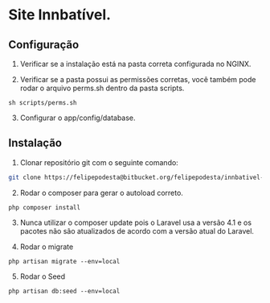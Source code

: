 # Site Innbatível.

## Configuração

1. Verificar se a instalação está na pasta correta configurada no NGINX.

2. Verificar se a pasta possui as permissões corretas, você também pode rodar o arquivo perms.sh dentro da pasta scripts.

  ```sh scripts/perms.sh```

3. Configurar o app/config/database.

## Instalação

1. Clonar repositório git com o seguinte comando:

  ```bash
  git clone https://felipepodesta@bitbucket.org/felipepodesta/innbativel-2014.git
  ```

2. Rodar o composer para gerar o autoload correto.

  ```php composer install```

3. Nunca utilizar o composer update pois o Laravel usa a versão 4.1 e os pacotes não são atualizados de acordo com a versão atual do Laravel.

4. Rodar o migrate

  ```php artisan migrate --env=local```

5. Rodar o Seed

  ```php artisan db:seed --env=local```
